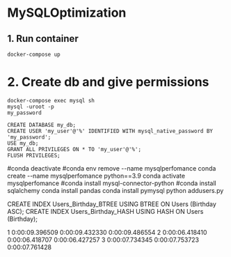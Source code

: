# MySQLOptimization 

## 1. Run container 
`docker-compose up` 

# 2. Create db and give permissions
```
docker-compose exec mysql sh
mysql -uroot -p
my_password

CREATE DATABASE my_db;
CREATE USER 'my_user'@'%' IDENTIFIED WITH mysql_native_password BY 'my_password';
USE my_db;
GRANT ALL PRIVILEGES ON * TO 'my_user'@'%';
FLUSH PRIVILEGES;
```


#conda deactivate
#conda env remove --name mysqlperfomance
conda create --name mysqlperfomance python==3.9
conda activate mysqlperfomance
#conda install mysql-connector-python
#conda install sqlalchemy
conda install pandas
conda install pymysql
python addusers.py



CREATE INDEX Users_Birthday_BTREE USING BTREE ON Users (Birthday ASC);
CREATE INDEX Users_Birthday_HASH USING HASH ON Users (Birthday);




1
0:00:09.396509
0:00:09.432330
0:00:09.486554
2
0:00:06.418410
0:00:06.418707
0:00:06.427257
3
0:00:07.734345
0:00:07.753723
0:00:07.761428
